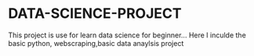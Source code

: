 # DATA-SCIENCE-PROJECT
This project is use for learn data science for beginner...
 Here I inculde the basic python, webscraping,basic data anaylsis project
